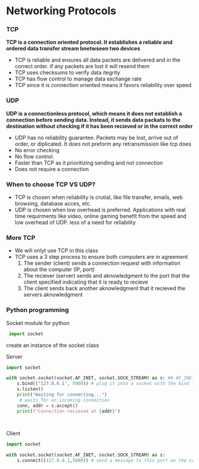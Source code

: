 # Networking Protocols



### TCP
**TCP is a connection oriented protocol. It establishes a reliable and ordered data transfer stream bnetwseen two devices**
  * TCP is reliable and ensures all data packets are delivered and in the correct order. if any packets are lost it will resend them
  * TCP uses checksums to verify data itegrity
  * TCP has flow control to manage data exchange rate
  * TCP since it is connection oriented means it favors reliability over speed


### UDP
**UDP is a connectionless protocol, which means it does not establish a connection before sending data. Instead, it sends data packats to the destination without checking if it has been recieved or in the correct order**
* UDP  has no reliability guarantee. Packets may be lost, arrive out of order, or diplicated. It does not preform any retransmission like tcp does
* No error checking
* No flow control.
* Faster than TCP as it prioritizing sending and not connection
* Does not require a connection

### When to choose TCP VS UDP?
* TCP is chosen when reliability is crutial, like file transfer, emails, web browsing, database acces, etc.
* UDP is chosen when low overhead is preferred. Applications with real time requirments like video, online gaming benefit from the speed and low overhead of UDP. less of a need for reliability

### More TCP
* We will onlyt use TCP in this class
* TCP uses a 3 step process to ensure both computers are in agreement
  1. The sender (client) sends a connection request with information about the computer (IP, port)
  2. The reciever (server) sends and aknowledgment to the port that the client specified indicating that it is ready to recieve
  3. The client sends back another aknowledgment that  it recieved the servers aknowledgment 


### Python programming

Socket module for python
```python
 import socket
```
create an instance of the socket class

Server
```python
import socket

with socket.socket(socket.AF_INET, socket.SOCK_STREAM) as s: ## AF_INET is the address family, you will use that mostly., Then you will put the protocol. SOCK_STREAM means TCP
    s.bind(("127.0.0.1", 5000)) # plug it into a socket with the bind function. 2 parts, 1 host, 2 port
    s.listen()
    print("Waiting for connecting...")
     # waits for an incoming connection
    conn, addr = s.accept()
    print(f"Connection recieved at {addr}")
    
    

```

Client

```python
import socket

with socket.socket(socket.AF_INET, socket.SOCK_STREAM) as s:
    s.connect((127.0.0.1,5000)) # send a message to this port on the computer
    



```
